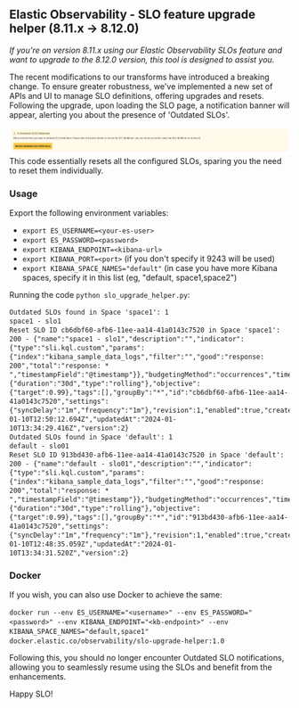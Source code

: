 ## Elastic Observability -  SLO feature upgrade helper (8.11.x -> 8.12.0)

_If you're on version 8.11.x using our Elastic Observability SLOs feature and want to upgrade to the 8.12.0 version, this tool is designed to assist you._

The recent modifications to our transforms have introduced a breaking change. To ensure greater robustness, we've implemented a new set of APIs and UI to manage SLO definitions, offering upgrades and resets. Following the upgrade, upon loading the SLO page, a notification banner will appear, alerting you about the presence of 'Outdated SLOs'.

![Outdated Banner](./images/outdated-banner.png)
This code essentially resets all the configured SLOs, sparing you the need to reset them individually.

### Usage

Export the following environment variables:
- `export ES_USERNAME=<your-es-user>`
- `export ES_PASSWORD=<password>`
- `export KIBANA_ENDPOINT=<kibana-url>`
- `export KIBANA_PORT=<port>` (if you don't specify it 9243 will be used)
- `export KIBANA_SPACE_NAMES="default"` (in case you have more Kibana spaces, specify it in this list (eg, "default, space1,space2")

Running the code `python slo_upgrade_helper.py`:
```
Outdated SLOs found in Space 'space1': 1
space1 - slo1
Reset SLO ID cb6dbf60-afb6-11ee-aa14-41a0143c7520 in Space 'space1': 200 - {"name":"space1 - slo1","description":"","indicator":{"type":"sli.kql.custom","params":{"index":"kibana_sample_data_logs","filter":"","good":"response: 200","total":"response: * ","timestampField":"@timestamp"}},"budgetingMethod":"occurrences","timeWindow":{"duration":"30d","type":"rolling"},"objective":{"target":0.99},"tags":[],"groupBy":"*","id":"cb6dbf60-afb6-11ee-aa14-41a0143c7520","settings":{"syncDelay":"1m","frequency":"1m"},"revision":1,"enabled":true,"createdAt":"2024-01-10T12:50:12.694Z","updatedAt":"2024-01-10T13:34:29.416Z","version":2}
Outdated SLOs found in Space 'default': 1
default - slo01
Reset SLO ID 913bd430-afb6-11ee-aa14-41a0143c7520 in Space 'default': 200 - {"name":"default - slo01","description":"","indicator":{"type":"sli.kql.custom","params":{"index":"kibana_sample_data_logs","filter":"","good":"response: 200","total":"response: * ","timestampField":"@timestamp"}},"budgetingMethod":"occurrences","timeWindow":{"duration":"30d","type":"rolling"},"objective":{"target":0.99},"tags":[],"groupBy":"*","id":"913bd430-afb6-11ee-aa14-41a0143c7520","settings":{"syncDelay":"1m","frequency":"1m"},"revision":1,"enabled":true,"createdAt":"2024-01-10T12:48:35.059Z","updatedAt":"2024-01-10T13:34:31.520Z","version":2}
```

### Docker

If you wish, you can also use Docker to achieve the same:

`docker run --env ES_USERNAME="<username>" --env ES_PASSWORD="<password>" --env KIBANA_ENDPOINT="<kb-endpoint>" --env KIBANA_SPACE_NAMES="default,space1" docker.elastic.co/observability/slo-upgrade-helper:1.0`

Following this, you should no longer encounter Outdated SLO notifications, allowing you to seamlessly resume using the SLOs and benefit from the enhancements.

Happy SLO!
